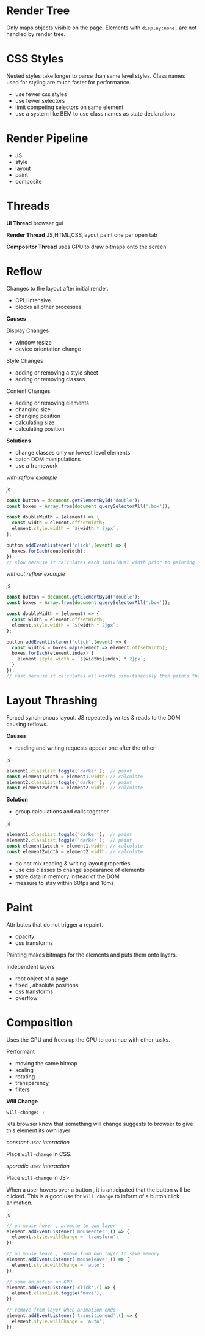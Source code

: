 # Render Tree

Only maps objects visible on the page.
Elements with `display:none;` are not handled by render tree.

# CSS Styles

Nested styles take longer to parse than same level styles.
Class names used for styling are much faster for performance.

- use fewer css styles
- use fewer selectors
- limit competing selectors on same element
- use a system like BEM to use class names as state declarations

# Render Pipeline

- JS
- style
- layout
- paint
- composite

# Threads

**UI Thread**
browser gui

**Render Thread**
JS,HTML,CSS,layout,paint
one per open tab

**Compositor Thread**
uses GPU to draw bitmaps onto the screen

# Reflow

Changes to the layout after initial render.

- CPU intensive
- blocks all other processes

**Causes**

Display Changes
- window resize
- device orientation change

Style Changes
- adding or removing a style sheet
- adding or removing classes

Content Changes
- adding or removing elements
- changing size
- changing position
- calculating size
- calculating position

**Solutions**

- change classes only on lowest level elements
- batch DOM manipulations
- use a framework

*with reflow example*

js
```js
const button = document.getElementById('double');
const boxes = Array.from(document.querySelectorAll('.box'));

const doubleWidth = (element) => {
  const width = element.offsetWidth;
  element.style.width = `${width * 2}px`;
};

button addEventListener('click',(event) => {
  boxes.forEach(doubleWidth);
});
// slow because it calculates each individual width prior to painting it
```

*without reflow example*

js
```js
const button = document.getElementById('double');
const boxes = Array.from(document.querySelectorAll('.box'));

const doubleWidth = (element) => {
  const width = element.offsetWidth;
  element.style.width = `${width * 2}px`;
};

button addEventListener('click',(event) => {
  const widths = boxes.map(element => element.offsetWidth);
  boxes.forEach(element,index) {
    element.style.width = `${widths[index] * 2}px`;
  }
});
// fast because it calculates all widths simultaneously then paints them
```

# Layout Thrashing

Forced synchronous layout.
JS repeatedly writes & reads to the DOM causing reflows.

**Causes**

- reading and writing requests appear one after the other

js
```js
element1.classList.toggle('darker');  // paint
const element1width = element1.width; // calculate
element2.classList.toggle('darker');  // paint
const element2width = element2.width; // calculate
```

**Solution**

- group calculations and calls together

js
```js
element1.classList.toggle('darker');  // paint
element2.classList.toggle('darker');  // paint
const element1width = element1.width; // calculate
const element2width = element2.width; // calculate
```

- do not mix reading & writing layout properties
- use css classes to change appearance of elements
- store data in memory instead of the DOM
- measure to stay within 60fps and 16ms

# Paint

Attributes that do not trigger a repaint.
- opacity
- css transforms

Painting makes bitmaps for the elements and puts them onto layers.

Independent layers
- root object of a page
- fixed , absolute positions
- css transforms
- overflow

# Composition

Uses the GPU and frees up the CPU to continue with other tasks.

Performant
- moving the same bitmap
- scaling
- rotating
- transparency
- filters

**Will Change**

`will-change: ;`

lets browser know that something will change
suggests to browser to give this element its own layer

*constant user interaction*

Place `will-change` in CSS.

*sporadic user interaction*

Place `will-change` in JS>

When a user hovers over a button , it is anticipated that the button will be clicked.
This is a good use for `will change` to inform of a button click animation.

js
```js
// on mouse hover , promote to own layer
element.addEventListener('mouseenter',() => {
  element.style.willChange = 'transform';
});

// on mouse leave , remove from own layer to save memory
element.addEventListener('mouseleave',() => {
  element.style.willChange = 'auto';
});

// some animation on GPU
element.addEventListener('click',() => {
  element.classList.toggle('move');
});

// remove from layer when animation ends
element.addEventListener('transitionend',() => {
  element.style.willChange = 'auto';
});
```

